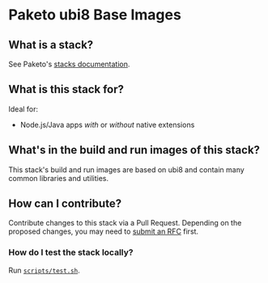 # Paketo ubi8 Base Images

## What is a stack?
See Paketo's [stacks documentation](https://paketo.io/docs/concepts/stacks/).

## What is this stack for?
Ideal for:
- Node.js/Java apps *with* or *without* native extensions

## What's in the build and run images of this stack?
This stack's build and run images are based on ubi8 and contain many common libraries and utilities.

## How can I contribute?
Contribute changes to this stack via a Pull Request. Depending on the proposed changes,
you may need to [submit an RFC](https://github.com/paketo-buildpacks/rfcs) first.

### How do I test the stack locally?
Run [`scripts/test.sh`](scripts/test.sh).
